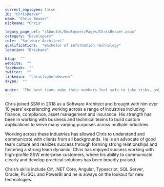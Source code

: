 ```yaml
---
current_employee: false
ID: "ChrisBeaver"
name: "Chris Beaver"
nickname: "Chris"

legacy_page_url: "/AboutUs/Employees/Pages/ChrisBeaver.aspx"
category: "Developers"
role:  "Software Architect"
qualifications:  "Bachelor of Information Technology"
location: "Brisbane"

blog:  ""
website:  ""
facebook:  ""
twitter:  ""
linkedin:  "christopherwbeaver"
skype:  ""

quote:  "The best teams make their members feel safe to take risks, ask questions and to be themselves. "
---
```


Chris joined SSW in 2018 as a Software Architect and brought with him over 10 years’ experiencing working across a range of industries including finance, compliance, asset management and insurance. His strength has been in working with business and technical teams to build custom applications to serve many varying purposes across multiple industries.  

Working across these industries has allowed Chris to understand and communicate with clients from all backgrounds. He is an advocate of good team culture and realizes success through forming strong relationships and fostering a strong team dynamic. Chris has enjoyed success working with high-profile SSW enterprise customers, where his ability to communicate clearly and develop practical solutions has been broadly praised.  

Chris’s skills include C#, .NET Core, Angular, Typescript, SQL Server, Oracle, PL/SQL and PowerBI and he is always on the lookout for new technologies.  
​